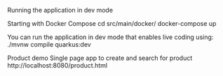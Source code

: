 Running the application in dev mode

Starting with Docker Compose
cd src/main/docker/
docker-compose up

You can run the application in dev mode that enables live coding using:
./mvnw compile quarkus:dev

Product demo
Single page app to create and search for product
http://localhost:8080/product.html

